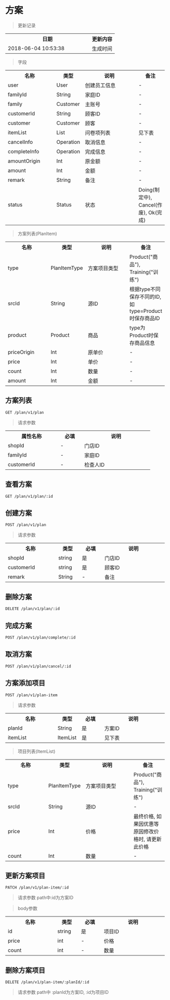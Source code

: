 # 方案

> 更新记录

<table>
    <tr>
        <th style="width:250px;">日期</th>
        <th>更新内容</th>
    </tr>
    <tr>
        <td>2018-06-04 10:53:38</td>
        <td>生成时间</td>
    </tr>
</table>

> 字段

<table>
    <tr>
        <th style="width:150px;">名称</th>
        <th style="width:60px;">类型</th>
        <th style="width:200px;">说明</th>
        <th>备注</th>
    </tr>
    <tr>
        <td>user</td>
        <td>User</td>
        <td>创建员工信息</td>
        <td>-</td>
    </tr>
    <tr>
        <td>familyId</td>
        <td>String</td>
        <td>家庭ID</td>
        <td>-</td>
    </tr>
    <tr>
        <td>family</td>
        <td>Customer</td>
        <td>主账号</td>
        <td>-</td>
    </tr>
    <tr>
        <td>customerId</td>
        <td>String</td>
        <td>顾客ID</td>
        <td>-</td>
    </tr>
    <tr>
        <td>customer</td>
        <td>Customer</td>
        <td>顾客</td>
        <td>-</td>
    </tr>
    <tr>
        <td>itemList</td>
        <td>List<PlanItem></td>
        <td>问卷项列表</td>
        <td>见下表</td>
    </tr>
    <tr>
        <td>cancelInfo</td>
        <td>Operation</td>
        <td>取消信息</td>
        <td>-</td>
    </tr>
    <tr>
        <td>completeInfo</td>
        <td>Operation</td>
        <td>完成信息</td>
        <td>-</td>
    </tr>
    <tr>
        <td>amountOrigin</td>
        <td>Int</td>
        <td>原金额</td>
        <td>-</td>
    </tr>
    <tr>
        <td>amount</td>
        <td>Int</td>
        <td>金额</td>
        <td>-</td>
    </tr>
    <tr>
        <td>remark</td>
        <td>String</td>
        <td>备注</td>
        <td>-</td>
    </tr>
    <tr>
        <td>status</td>
        <td>Status</td>
        <td>状态</td>
        <td>Doing(制定中), Cancel(作废), Ok(完成)</td>
    </tr>
</table>

> 方案列表(PlanItem)

<table>
    <tr>
        <th style="width:150px;">名称</th>
        <th style="width:60px;">类型</th>
        <th style="width:200px;">说明</th>
        <th>备注</th>
    </tr>
    <tr>
        <td>type</td>
        <td>PlanItemType</td>
        <td>方案项目类型</td>
        <td>Product("商品"),
            Training("训练")
        </td>
    </tr>
    <tr>
        <td>srcId</td>
        <td>String</td>
        <td>源ID</td>
        <td>根据type不同保存不同的ID, 如type=Product时保存商品ID</td>
    </tr>
    <tr>
        <td>product</td>
        <td>Product</td>
        <td>商品</td>
        <td>type为Product时保存商品信息</td>
    </tr>
    <tr>
        <td>priceOrigin</td>
        <td>Int</td>
        <td>原单价</td>
        <td>-</td>
    </tr>
    <tr>
        <td>price</td>
        <td>Int</td>
        <td>单价</td>
        <td>-</td>
    </tr>
    <tr>
        <td>count</td>
        <td>Int</td>
        <td>数量</td>
        <td>-</td>
    </tr>
    <tr>
        <td>amount</td>
        <td>Int</td>
        <td>金额</td>
        <td>-</td>
    </tr>
</table>

## 方案列表

```
GET /plan/v1/plan
```
> 请求参数

<table>
    <tr>
        <th style="width:150px;">属性名称</th>
        <th style="width:60px;">必填</th>
        <th style="width:200px;">说明</th>
    </tr>
    <tr>
        <td>shopId</td>
        <td>-</td>
        <td>门店ID</td>
    </tr>
    <tr>
        <td>familyId</td>
        <td>-</td>
        <td>家庭ID</td>
    </tr>
    <tr>
        <td>customerId</td>
        <td>-</td>
        <td>检查人ID</td>
    </tr>
</table>

## 查看方案

```
GET /plan/v1/plan/:id
```

## 创建方案

```
POST /plan/v1/plan
```

>请求参数
<table>
    <tr>
        <th style="width:150px;">名称</th>
        <th style="width:60px;">类型</th>
        <th style="width:60px;">必填</th>
        <th style="width:200px;">说明</th>
    </tr>
    <tr>
        <td>shopId</td>
        <td>string</td>
        <td>是</td>
        <td>门店ID</td>
    </tr>
    <tr>
        <td>customerId</td>
        <td>string</td>
        <td>是</td>
        <td>顾客ID</td>
    </tr>
    <tr>
        <td>remark</td>
        <td>String</td>
        <td>-</td>
        <td>备注</td>
    </tr>
</table>

## 删除方案

```
DELETE /plan/v1/plan/:id
```

## 完成方案

```
POST /plan/v1/plan/complete/:id
```

## 取消方案

```
POST /plan/v1/plan/cancel/:id
```

## 方案添加项目

```
POST /plan/v1/plan-item
```

>请求参数
<table>
    <tr>
        <th style="width:150px;">名称</th>
        <th style="width:60px;">类型</th>
        <th style="width:60px;">必填</th>
        <th style="width:200px;">说明</th>
    </tr>
    <tr>
        <td>planId</td>
        <td>String</td>
        <td>是</td>
        <td>方案ID</td>
    </tr>
    <tr>
        <td>itemList</td>
        <td>ItemList</td>
        <td>是</td>
        <td>见下表</td>
    </tr>
</table>

> 项目列表(ItemList)
<table>
    <tr>
        <th style="width:150px;">名称</th>
        <th style="width:60px;">类型</th>
        <th style="width:200px;">说明</th>
        <th>备注</th>
    </tr>
    <tr>
        <td>type</td>
        <td>PlanItemType</td>
        <td>方案项目类型</td>
        <td>Product("商品"),
            Training("训练")
        </td>
    </tr>
    <tr>
        <td>srcId</td>
        <td>String</td>
        <td>源ID</td>
        <td>-</td>
    </tr>
    <tr>
        <td>price</td>
        <td>Int</td>
        <td>价格</td>
        <td>最终价格, 如果因优惠等原因修改价格时, 请更新此价格</td>
    </tr>
    <tr>
        <td>count</td>
        <td>Int</td>
        <td>数量</td>
        <td>-</td>
    </tr>
</table>

## 更新方案项目

```
PATCH /plan/v1/plan-item/:id
```

>请求参数
> path中:id为方案ID

> body参数
<table>
    <tr>
        <th style="width:150px;">名称</th>
        <th style="width:60px;">类型</th>
        <th style="width:60px;">必填</th>
        <th style="width:200px;">说明</th>
    </tr>
    <tr>
        <td>id</td>
        <td>string</td>
        <td>是</td>
        <td>项目ID</td>
    </tr>
    <tr>
        <td>price</td>
        <td>int</td>
        <td>-</td>
        <td>价格</td>
    </tr>
    <tr>
        <td>count</td>
        <td>int</td>
        <td>-</td>
        <td>数量</td>
    </tr>
</table>

## 删除方案项目

```
DELETE /plan/v1/plan-item/:planId/:id
```

>请求参数
> path中 :planId为方案ID, :id为项目ID
